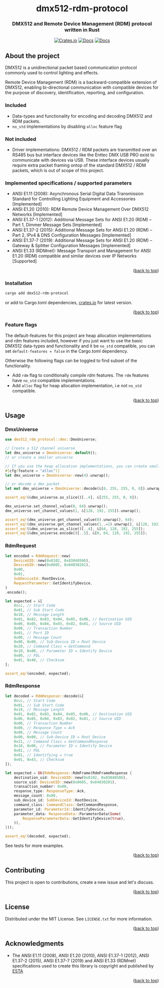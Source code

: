 <a id="readme-top"></a>

<div align="center">
  <h1 align="center">dmx512-rdm-protocol</h3>
  <h3 align="center">
    DMX512 and Remote Device Management (RDM) protocol written in Rust
  </h3>
  <div align="center">

[![Crates.io](https://img.shields.io/crates/v/dmx512-rdm-protocol.svg)](https://crates.io/crates/dmx512-rdm-protocol)
[![Docs](https://img.shields.io/badge/docs-latest-blue)](https://docs.rs/dmx512-rdm-protocol/latest/dmx512_rdm_protocol/)
[![Docs](https://img.shields.io/badge/msrv-1.81.0-red)](https://docs.rs/dmx512-rdm-protocol/latest/dmx512_rdm_protocol/)

  </div>
</div>

## About the project

DMX512 is a unidirectional packet based communication protocol commonly used to control lighting and effects.

Remote Device Management (RDM) is a backward-compatible extension of DMX512, enabling bi-directional communication with compatible devices for the purpose of discovery, identification, reporting, and configuration.

### Included

- Data-types and functionality for encoding and decoding DMX512 and RDM packets.
- `no_std` implementations by disabling `alloc` feature flag

### Not included

- Driver implementations: DMX512 / RDM packets are transmitted over an RS485 bus but interface devices like the Enttec DMX USB PRO exist to communicate with devices via USB. These interface devices usually require extra packet framing ontop of the standard DMX512 / RDM packets, which is out of scope of this project.

### Implemented specifications / supported parameters

- ANSI E1.11 (2008): Asynchronous Serial Digital Data Transmission Standard for Controlling Lighting Equipment and Accessories [Implemented]
- ANSI E1.20 (2010): RDM Remote Device Management Over DMX512 Networks [Implemented]
- ANSI E1.37-1 (2012): Additional Message Sets for ANSI E1.20 (RDM) – Part 1, Dimmer Message Sets [Implemented]
- ANSI E1.37-2 (2015): Additional Message Sets for ANSI E1.20 (RDM) – Part 2, IPv4 & DNS Configuration Messages [Implemented]
- ANSI E1.37-7 (2019): Additional Message Sets for ANSI E1.20 (RDM) – Gateway & Splitter Configuration Messages [Implemented]
- ANSI E1.33 (RDMnet): Message Transport and Management for ANSI E1.20 (RDM) compatible and similar devices over IP Networks [Supported]

<p align="right">(<a href="#readme-top">back to top</a>)</p>

### Installation

```sh
cargo add dmx512-rdm-protocol
```

or add to Cargo.toml dependencies, [crates.io](https://crates.io/crates/dmx512-rdm-protocol) for latest version.

<p align="right">(<a href="#readme-top">back to top</a>)</p>

### Feature flags

The default-features for this project are heap allocation implementations and rdm features included, however if you just want to use the basic DMX512 data-types and functionality and it be `no_std` compatible, you can set `default-features = false` in the Cargo.toml dependency.

Otherwise the following flags can be toggled to find subset of the functionality.

- Add `rdm` flag to conditionally compile rdm features. The `rdm` features have `no_std` compatible implementations.
- Add `alloc` flag for heap allocation implementation, i.e not `no_std` compatible.

<p align="right">(<a href="#readme-top">back to top</a>)</p>

## Usage

### DmxUniverse

```rust
use dmx512_rdm_protocol::dmx::DmxUniverse;

// Create a 512 channel universe
let dmx_universe = DmxUniverse::default();
// or create a smaller universe

// If you use the heap allocation implementations, you can create smaller universes
#[cfg(feature = "alloc")]
let dmx_universe = DmxUniverse::new(4).unwrap();

// or decode a dmx packet
let mut dmx_universe = DmxUniverse::decode(&[0, 255, 255, 0, 0]).unwrap();

assert_eq!(&dmx_universe.as_slice()[..4], &[255, 255, 0, 0]);

dmx_universe.set_channel_value(0, 64).unwrap();
dmx_universe.set_channel_values(1, &[128, 192, 255]).unwrap();

assert_eq!(dmx_universe.get_channel_value(0).unwrap(), 64);
assert_eq!(dmx_universe.get_channel_values(1..=2).unwrap(), &[128, 192]);
assert_eq!(&dmx_universe.as_slice()[..4], &[64, 128, 192, 255]);
assert_eq!(&dmx_universe.encode()[..5], &[0, 64, 128, 192, 255]);
```

### RdmRequest

```rust
let encoded = RdmRequest::new(
    DeviceUID::new(0x0102, 0x03040506),
    DeviceUID::new(0x0605, 0x04030201),
    0x00,
    0x01,
    SubDeviceId::RootDevice,
    RequestParameter::GetIdentifyDevice,
)
.encode();

let expected = &[
    0xcc, // Start Code
    0x01, // Sub Start Code
    0x18, // Message Length
    0x01, 0x02, 0x03, 0x04, 0x05, 0x06, // Destination UID
    0x06, 0x05, 0x04, 0x03, 0x02, 0x01, // Source UID
    0x00, // Transaction Number
    0x01, // Port ID
    0x00, // Message Count
    0x00, 0x00, // Sub-Device ID = Root Device
    0x20, // Command Class = GetCommand
    0x10, 0x00, // Parameter ID = Identify Device
    0x00, // PDL
    0x01, 0x40, // Checksum
];

assert_eq!(encoded, expected);
```

### RdmResponse

```rust
let decoded = RdmResponse::decode(&[
    0xcc, // Start Code
    0x01, // Sub Start Code
    0x19, // Message Length
    0x01, 0x02, 0x03, 0x04, 0x05, 0x06, // Destination UID
    0x06, 0x05, 0x04, 0x03, 0x02, 0x01, // Source UID
    0x00, // Transaction Number
    0x00, // Response Type = Ack
    0x00, // Message Count
    0x00, 0x00, // Sub-Device ID = Root Device
    0x21, // Command Class = GetCommandResponse
    0x10, 0x00, // Parameter ID = Identify Device
    0x01, // PDL
    0x01, // Identifying = true
    0x01, 0x43, // Checksum
]);

let expected = Ok(RdmResponse::RdmFrame(RdmFrameResponse {
    destination_uid: DeviceUID::new(0x0102, 0x03040506),
    source_uid: DeviceUID::new(0x0605, 0x04030201),
    transaction_number: 0x00,
    response_type: ResponseType::Ack,
    message_count: 0x00,
    sub_device_id: SubDeviceId::RootDevice,
    command_class: CommandClass::GetCommandResponse,
    parameter_id: ParameterId::IdentifyDevice,
    parameter_data: ResponseData::ParameterData(Some(
        ResponseParameterData::GetIdentifyDevice(true),
    )),
}));

assert_eq!(decoded, expected);
```

See tests for more examples.

<p align="right">(<a href="#readme-top">back to top</a>)</p>

## Contributing

This project is open to contributions, create a new issue and let's discuss.

<p align="right">(<a href="#readme-top">back to top</a>)</p>

## License

Distributed under the MIT License. See `LICENSE.txt` for more information.

<p align="right">(<a href="#readme-top">back to top</a>)</p>

## Acknowledgments

- The ANSI E1.11 (2008), ANSI E1.20 (2010), ANSI E1.37-1 (2012), ANSI E1.37-2 (2015), ANSI E1.37-7 (2019) and ANSI E1.33 (RDMnet) specifications used to create this library is copyright and published by [ESTA](https://www.esta.org/)

<p align="right">(<a href="#readme-top">back to top</a>)</p>
